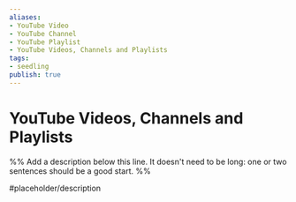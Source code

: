 ```yaml
---
aliases: 
- YouTube Video
- YouTube Channel
- YouTube Playlist
- YouTube Videos, Channels and Playlists
tags:
- seedling
publish: true
---
```


# YouTube Videos, Channels and Playlists

%% Add a description below this line. It doesn't need to be long: one or two sentences should be a good start. %%

#placeholder/description 
